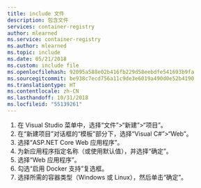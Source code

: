 ```yaml
---
title: include 文件
description: 包含文件
services: container-registry
author: mlearned
ms.service: container-registry
ms.author: mlearned
ms.topic: include
ms.date: 05/21/2018
ms.custom: include file
ms.openlocfilehash: 92095a588e02b416fb229d58eebdfe541693b9fa
ms.sourcegitcommit: be938c7ecd756a11c9de3e6019a490d0e52b4190
ms.translationtype: HT
ms.contentlocale: zh-CN
ms.lasthandoff: 10/31/2018
ms.locfileid: "55139261"
---
```

1. 在 Visual Studio 菜单中，选择“文件”>“新建”>“项目”。
2. 在“新建项目”对话框的“模板”部分下，选择“Visual C#”>“Web”。
3. 选择“ASP.NET Core Web 应用程序”。
4. 为新应用程序指定名称（或使用默认值），并选择“确定”。
5. 选择“Web 应用程序”。
6. 勾选“启用 Docker 支持”复选框。
7. 选择所需的容器类型（Windows 或 Linux），然后单击“确定”。

